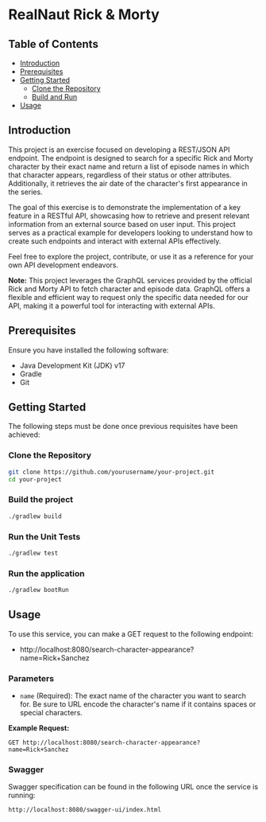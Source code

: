# RealNaut Rick & Morty 

## Table of Contents

- [Introduction](#introduction)
- [Prerequisites](#prerequisites)
- [Getting Started](#getting-started)
    - [Clone the Repository](#clone-the-repository)
    - [Build and Run](#build-and-run)
- [Usage](#usage)

## Introduction

This project is an exercise focused on developing a REST/JSON API endpoint. The endpoint is designed to search for a specific Rick and Morty character by their exact name and return a list of episode names in which that character appears, regardless of their status or other attributes. Additionally, it retrieves the air date of the character's first appearance in the series.

The goal of this exercise is to demonstrate the implementation of a key feature in a RESTful API, showcasing how to retrieve and present relevant information from an external source based on user input. This project serves as a practical example for developers looking to understand how to create such endpoints and interact with external APIs effectively.

Feel free to explore the project, contribute, or use it as a reference for your own API development endeavors.

**Note:** This project leverages the GraphQL services provided by the official Rick and Morty API to fetch character and episode data. GraphQL offers a flexible and efficient way to request only the specific data needed for our API, making it a powerful tool for interacting with external APIs.


## Prerequisites

Ensure you have installed the following software:

- Java Development Kit (JDK) v17
- Gradle
- Git

## Getting Started

The following steps must be done once previous requisites have been achieved: 

### Clone the Repository

```bash
git clone https://github.com/yourusername/your-project.git
cd your-project
```

### Build the project

```bash
./gradlew build
```

### Run the Unit Tests

```bash
./gradlew test
```

### Run the application
```bash
./gradlew bootRun
```

## Usage
To use this service, you can make a GET request to the following endpoint:
- http://localhost:8080/search-character-appearance?name=Rick+Sanchez
### Parameters

- `name` (Required): The exact name of the character you want to search for. Be sure to URL encode the character's name if it contains spaces or special characters.

**Example Request:**

```http
GET http://localhost:8080/search-character-appearance?name=Rick+Sanchez
```

### Swagger
Swagger specification can be found in the following URL once the service is running:

```http
http://localhost:8080/swagger-ui/index.html
```